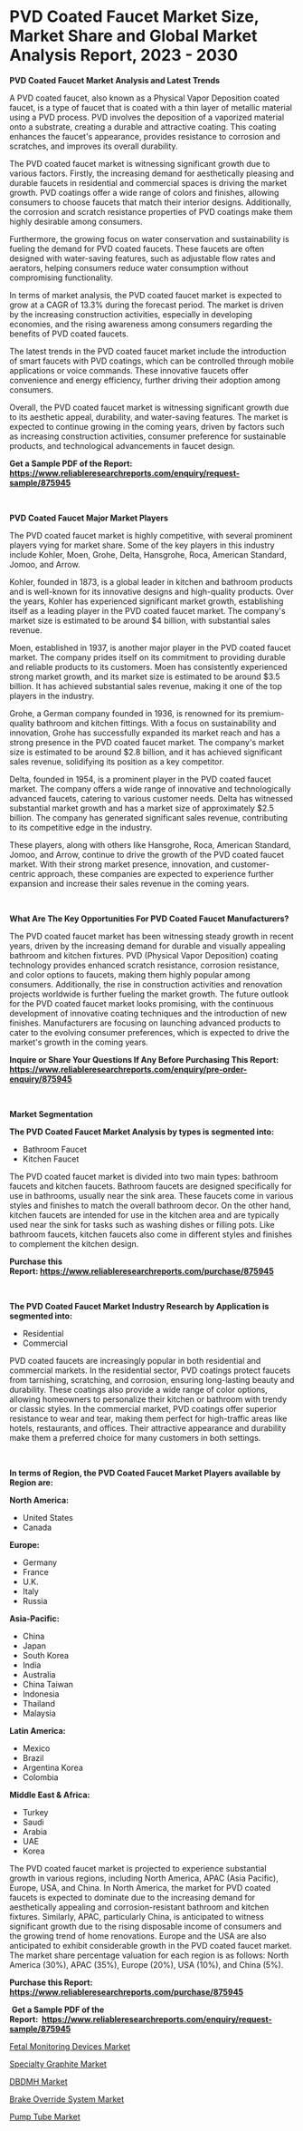 <p><h1>PVD Coated Faucet Market Size, Market Share and Global Market Analysis Report, 2023 - 2030</h1></p><p><strong>PVD Coated Faucet Market Analysis and Latest Trends</strong></p>
<p><p>A PVD coated faucet, also known as a Physical Vapor Deposition coated faucet, is a type of faucet that is coated with a thin layer of metallic material using a PVD process. PVD involves the deposition of a vaporized material onto a substrate, creating a durable and attractive coating. This coating enhances the faucet's appearance, provides resistance to corrosion and scratches, and improves its overall durability.</p><p>The PVD coated faucet market is witnessing significant growth due to various factors. Firstly, the increasing demand for aesthetically pleasing and durable faucets in residential and commercial spaces is driving the market growth. PVD coatings offer a wide range of colors and finishes, allowing consumers to choose faucets that match their interior designs. Additionally, the corrosion and scratch resistance properties of PVD coatings make them highly desirable among consumers.</p><p>Furthermore, the growing focus on water conservation and sustainability is fueling the demand for PVD coated faucets. These faucets are often designed with water-saving features, such as adjustable flow rates and aerators, helping consumers reduce water consumption without compromising functionality.</p><p>In terms of market analysis, the PVD coated faucet market is expected to grow at a CAGR of 13.3% during the forecast period. The market is driven by the increasing construction activities, especially in developing economies, and the rising awareness among consumers regarding the benefits of PVD coated faucets.</p><p>The latest trends in the PVD coated faucet market include the introduction of smart faucets with PVD coatings, which can be controlled through mobile applications or voice commands. These innovative faucets offer convenience and energy efficiency, further driving their adoption among consumers.</p><p>Overall, the PVD coated faucet market is witnessing significant growth due to its aesthetic appeal, durability, and water-saving features. The market is expected to continue growing in the coming years, driven by factors such as increasing construction activities, consumer preference for sustainable products, and technological advancements in faucet design.</p></p>
<p><strong>Get a Sample PDF of the Report:&nbsp; <a href="https://www.reliableresearchreports.com/enquiry/request-sample/875945">https://www.reliableresearchreports.com/enquiry/request-sample/875945</a></strong></p>
<p>&nbsp;</p>
<p><strong>PVD Coated Faucet Major Market Players</strong></p>
<p><p>The PVD coated faucet market is highly competitive, with several prominent players vying for market share. Some of the key players in this industry include Kohler, Moen, Grohe, Delta, Hansgrohe, Roca, American Standard, Jomoo, and Arrow.</p><p>Kohler, founded in 1873, is a global leader in kitchen and bathroom products and is well-known for its innovative designs and high-quality products. Over the years, Kohler has experienced significant market growth, establishing itself as a leading player in the PVD coated faucet market. The company's market size is estimated to be around $4 billion, with substantial sales revenue.</p><p>Moen, established in 1937, is another major player in the PVD coated faucet market. The company prides itself on its commitment to providing durable and reliable products to its customers. Moen has consistently experienced strong market growth, and its market size is estimated to be around $3.5 billion. It has achieved substantial sales revenue, making it one of the top players in the industry.</p><p>Grohe, a German company founded in 1936, is renowned for its premium-quality bathroom and kitchen fittings. With a focus on sustainability and innovation, Grohe has successfully expanded its market reach and has a strong presence in the PVD coated faucet market. The company's market size is estimated to be around $2.8 billion, and it has achieved significant sales revenue, solidifying its position as a key competitor.</p><p>Delta, founded in 1954, is a prominent player in the PVD coated faucet market. The company offers a wide range of innovative and technologically advanced faucets, catering to various customer needs. Delta has witnessed substantial market growth and has a market size of approximately $2.5 billion. The company has generated significant sales revenue, contributing to its competitive edge in the industry.</p><p>These players, along with others like Hansgrohe, Roca, American Standard, Jomoo, and Arrow, continue to drive the growth of the PVD coated faucet market. With their strong market presence, innovation, and customer-centric approach, these companies are expected to experience further expansion and increase their sales revenue in the coming years.</p></p>
<p>&nbsp;</p>
<p><strong>What Are The Key Opportunities For PVD Coated Faucet Manufacturers?</strong></p>
<p><p>The PVD coated faucet market has been witnessing steady growth in recent years, driven by the increasing demand for durable and visually appealing bathroom and kitchen fixtures. PVD (Physical Vapor Deposition) coating technology provides enhanced scratch resistance, corrosion resistance, and color options to faucets, making them highly popular among consumers. Additionally, the rise in construction activities and renovation projects worldwide is further fueling the market growth. The future outlook for the PVD coated faucet market looks promising, with the continuous development of innovative coating techniques and the introduction of new finishes. Manufacturers are focusing on launching advanced products to cater to the evolving consumer preferences, which is expected to drive the market's growth in the coming years.</p></p>
<p><strong>Inquire or Share Your Questions If Any Before Purchasing This Report: <a href="https://www.reliableresearchreports.com/enquiry/pre-order-enquiry/875945">https://www.reliableresearchreports.com/enquiry/pre-order-enquiry/875945</a></strong></p>
<p>&nbsp;</p>
<p><strong>Market Segmentation</strong></p>
<p><strong>The PVD Coated Faucet Market Analysis by types is segmented into:</strong></p>
<p><ul><li>Bathroom Faucet</li><li>Kitchen Faucet</li></ul></p>
<p><p>The PVD coated faucet market is divided into two main types: bathroom faucets and kitchen faucets. Bathroom faucets are designed specifically for use in bathrooms, usually near the sink area. These faucets come in various styles and finishes to match the overall bathroom decor. On the other hand, kitchen faucets are intended for use in the kitchen area and are typically used near the sink for tasks such as washing dishes or filling pots. Like bathroom faucets, kitchen faucets also come in different styles and finishes to complement the kitchen design.</p></p>
<p><strong>Purchase this Report:&nbsp;<a href="https://www.reliableresearchreports.com/purchase/875945">https://www.reliableresearchreports.com/purchase/875945</a></strong></p>
<p>&nbsp;</p>
<p><strong>The PVD Coated Faucet Market Industry Research by Application is segmented into:</strong></p>
<p><ul><li>Residential</li><li>Commercial</li></ul></p>
<p><p>PVD coated faucets are increasingly popular in both residential and commercial markets. In the residential sector, PVD coatings protect faucets from tarnishing, scratching, and corrosion, ensuring long-lasting beauty and durability. These coatings also provide a wide range of color options, allowing homeowners to personalize their kitchen or bathroom with trendy or classic styles. In the commercial market, PVD coatings offer superior resistance to wear and tear, making them perfect for high-traffic areas like hotels, restaurants, and offices. Their attractive appearance and durability make them a preferred choice for many customers in both settings.</p></p>
<p>&nbsp;</p>
<p><strong>In terms of Region, the PVD Coated Faucet Market Players available by Region are:</strong></p>
<p>
    <p> <strong> North America: </strong>
        <ul>
            <li>United States</li>
            <li>Canada</li>
        </ul>
        </p> 
    <p> <strong> Europe: </strong>
        <ul>
            <li>Germany</li>
            <li>France</li>
            <li>U.K.</li>
            <li>Italy</li>
            <li>Russia</li>
        </ul>
        </p> 
    <p> <strong> Asia-Pacific: </strong>
        <ul>
            <li>China</li>
            <li>Japan</li>
            <li>South Korea</li>
            <li>India</li>
            <li>Australia</li>
            <li>China Taiwan</li>
            <li>Indonesia</li>
            <li>Thailand</li>
            <li>Malaysia</li>
        </ul>
        </p> 
    <p> <strong> Latin America: </strong>
        <ul>
            <li>Mexico</li>
            <li>Brazil</li>
            <li>Argentina Korea</li>
            <li>Colombia</li>
        </ul>
        </p> 
    <p> <strong> Middle East & Africa: </strong>
        <ul>
            <li>Turkey</li>
            <li>Saudi</li>
            <li>Arabia</li>
            <li>UAE</li>
            <li>Korea</li>
        </ul>
    </p>
    </p>
<p><p>The PVD coated faucet market is projected to experience substantial growth in various regions, including North America, APAC (Asia Pacific), Europe, USA, and China. In North America, the market for PVD coated faucets is expected to dominate due to the increasing demand for aesthetically appealing and corrosion-resistant bathroom and kitchen fixtures. Similarly, APAC, particularly China, is anticipated to witness significant growth due to the rising disposable income of consumers and the growing trend of home renovations. Europe and the USA are also anticipated to exhibit considerable growth in the PVD coated faucet market. The market share percentage valuation for each region is as follows: North America (30%), APAC (35%), Europe (20%), USA (10%), and China (5%).</p></p>
<p><strong>Purchase this Report: <a href="https://www.reliableresearchreports.com/purchase/875945">https://www.reliableresearchreports.com/purchase/875945</a></strong></p>
<p>&nbsp;<strong>Get a Sample PDF of the Report:&nbsp;&nbsp;<a href="https://www.reliableresearchreports.com/enquiry/request-sample/875945">https://www.reliableresearchreports.com/enquiry/request-sample/875945</a></strong></p>
<p><strong></strong></p>
<p><p><a href="https://www.reportprime.com/fetal-monitoring-devices-r8518">Fetal Monitoring Devices Market</a></p><p><a href="https://www.linkedin.com/pulse/decoding-specialty-graphite-market-deep-i8nue/">Specialty Graphite Market</a></p><p><a href="https://www.linkedin.com/pulse/decoding-dbdmh-market-deep-dive-latest-trends-segmentation-j7x1e/">DBDMH Market</a></p><p><a href="https://medium.com/@tobyyundt2023/brake-override-system-market-size-growth-forecast-2023-2030-e405c50e394b">Brake Override System Market</a></p><p><a href="https://github.com/GroverBarry/Market-Research-Report-List-1/blob/main/pump-tube-market.md">Pump Tube Market</a></p></p>